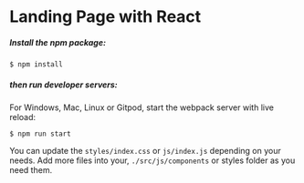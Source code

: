 # Landing Page with React

##### Install the npm package:
```
$ npm install
```

##### then run developer servers:

For Windows, Mac, Linux or Gitpod, start the webpack server with live reload:
```
$ npm run start
```

You can update the `styles/index.css` or `js/index.js` depending on your needs.
Add more files into your, `./src/js/components` or styles folder as you need them.
